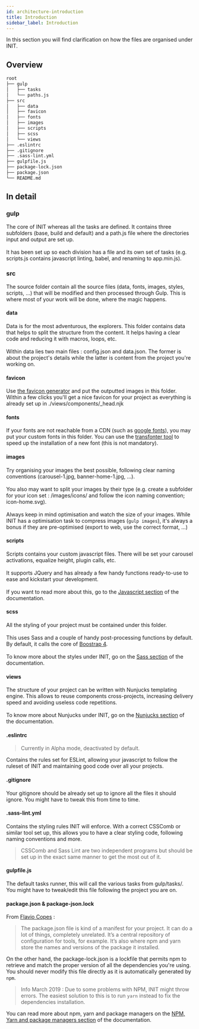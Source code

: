 ```yaml
---
id: architecture-introduction
title: Introduction
sidebar_label: Introduction
---
```

In this section you will find clarification on how the files are organised under INIT.

## Overview

```bash
root
├── gulp
│   ├── tasks
│   └── paths.js
├── src
│   ├── data
│   ├── favicon
│   ├── fonts
│   ├── images
│   ├── scripts
│   ├── scss
│   └── views
├── .eslintrc
├── .gitignore
├── .sass-lint.yml
├── gulpfile.js
├── package-lock.json
├── package.json
└── README.md
```
## In detail

### gulp

The core of INIT whereas all the tasks are defined. It contains three subfolders (base, build and default) and a path.js file where the directories input and output are set up.
\
\
It has been set up so each division has a file and its own set of tasks (e.g. scripts.js contains javascript linting, babel, and renaming to app.min.js).

### src

The source folder contain all the source files (data, fonts, images, styles, scripts, ...) that will be modified and then processed through Gulp. This is where most of your work will be done, where the magic happens.

#### data

Data is for the most adventurous, the explorers. This folder contains data that helps to split the structure from the content. It helps having a clear code and reducing it with macros, loops, etc.
\
\
Within data lies two main files : config.json and data.json. The former is about the project's details while the latter is content from the project you're working on.

#### favicon

Use [the favicon generator](https://favicon.io/favicon-converter/) and put the outputted images in this folder. Within a few clicks you'll get a nice favicon for your project as everything is already set up in  ./views/components/_head.njk

#### fonts

If your fonts are not reachable from a CDN (such as [google fonts](https://fonts.google.com/)), you may put your custom fonts in this folder. You can use the [transfonter tool](https://transfonter.org/) to speed up the installation of a new font (this is not mandatory).

#### images

Try organising your images the best possible, following clear naming conventions (carousel-1.jpg, banner-home-1.jpg, ...).
\
\
You also may want to split your images by their type (e.g. create a subfolder for your icon set : /images/icons/ and follow the icon naming convention; icon-home.svg).
\
\
Always keep in mind optimisation and watch the size of your images. While INIT has a optimisation task to compress images (`gulp images`), it's always a bonus if they are pre-optimised (export to web, use the correct format, ...)

#### scripts

Scripts contains your custom javascript files. There will be set your carousel activations, equalize height, plugin calls, etc.
\
\
It supports JQuery and has already a few handy functions ready-to-use to ease and kickstart your development.
\
\
If you want to read more about this, go to the [Javascript section](architecture-javascript.md) of the documentation.

#### scss

All the styling of your project must be contained under this folder.
\
\
This uses Sass and a couple of handy post-processing functions by default. By default, it calls the core of [Boostrap 4](https://getbootstrap.com/).
\
\
To know more about the styles under INIT, go on the [Sass section](architecture-sass.md) of the documentation.

#### views

The structure of your project can be written with Nunjucks templating engine. This allows to reuse components cross-projects, increasing delivery speed and avoiding useless code repetitions.
\
\
To know more about Nunjucks under INIT, go on the [Nunjucks section](architecture-nunjucks.md) of the documentation.

#### .eslintrc

> Currently in Alpha mode, deactivated by default.

Contains the rules set for ESLint, allowing your javascript to follow the ruleset of INIT and maintaining good code over all your projects.

#### .gitignore

Your gitignore should be already set up to ignore all the files it should ignore. You might have to tweak this from time to time.

#### .sass-lint.yml

Contains the styling rules INIT will enforce. With a correct CSSComb or similar tool set up, this allows you to have a clear styling code, following naming conventions and more.

> CSSComb and Sass Lint are two independent programs but should be set up in the exact same manner to get the most out of it.

#### gulpfile.js

The default tasks runner, this will call the various tasks from gulp/tasks/. You might have to tweak/edit this file following the project you are on.

#### package.json & package-json.lock

From [Flavio Copes](https://flaviocopes.com/package-json/) :
> The package.json file is kind of a manifest for your project. It can do a lot of things, completely unrelated. It’s a central repository of configuration for tools, for example. It’s also where npm and yarn store the names and versions of the package it installed.

On the other hand, the package-lock.json is a lockfile that permits npm to retrieve and match the proper version of all the dependencies you're using. You should never modify this file directly as it is automatically generated by `npm`.

> Info March 2019 :  Due to some problems with NPM, INIT might throw errors. The easiest solution to this is to run `yarn` instead to fix the dependencies installation.

You can read more about npm, yarn and package managers on the [NPM, Yarn and package managers section](../advanced/advanced-package-manager.md) of the documentation.
